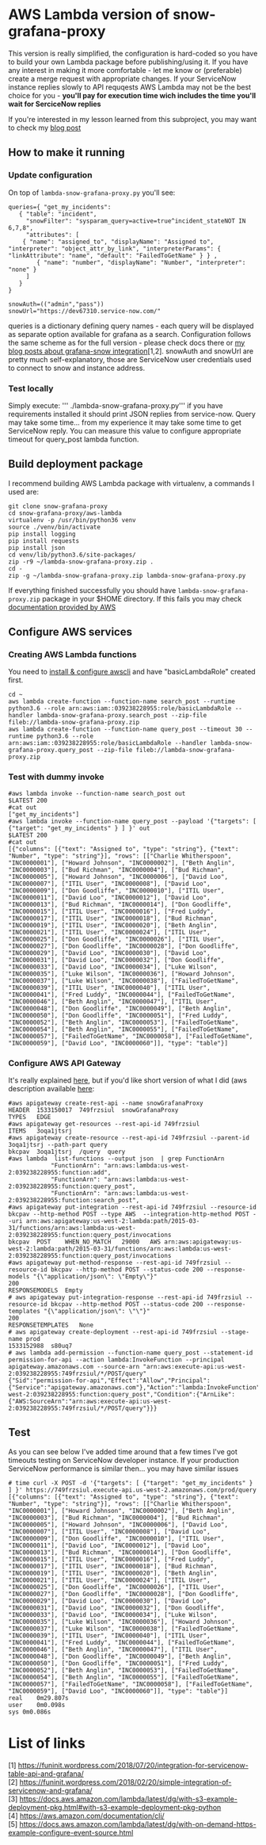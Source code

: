 # AWS Lambda version of snow-grafana-proxy

This version is really simplified, the configuration is hard-coded so you have to build your own Lambda package before publishing/using it. If you have any interest in making it more comfortable - let me know or (preferable) create a merge request with appropriate changes. If your ServiceNow instance replies slowly to API requqests  AWS Lambda may not be the best choice for you - **you'll pay for execution time wich includes the time you'll wait for SerciceNow replies**

If you're interested in my lesson learned from this subproject, you may want to check my [blog post](https://wordpress.com/post/funinit.wordpress.com/692)

## How to make it running
### Update configuration 
On top of `lambda-snow-grafana-proxy.py` you'll see:
```
queries={ "get_my_incidents": 
   { "table": "incident", 
     "snowFilter": "sysparam_query=active=true^incident_stateNOT IN 6,7,8", 
     "attributes": [ 
	{ "name": "assigned_to", "displayName": "Assigned to", "interpreter": "object_attr_by_link", "interpreterParams": { "linkAttribute": "name", "default": "FailedToGetName" } } , 
        { "name": "number", "displayName": "Number", "interpreter": "none" } 
     ] 
   } 
}

snowAuth=(("admin","pass"))
snowUrl="https://dev67310.service-now.com/"
```
queries is a dictionary defining query names - each query will be displayed as separate option available for grafana as a search. Configuration follows the same scheme as for the full version - please check docs there or [my blog posts about grafana-snow integration](https://funinit.wordpress.com/tag/servicenow/)[1,2]. 
snowAuth and snowUrl are pretty much self-explanatory, those are ServiceNow user credentials used to connect to snow and instance address.
### Test locally
Simply execute: ''' ./lambda-snow-grafana-proxy.py''' if you have requirements installed it should print JSON replies from service-now. Query may take some time... from my experience it may take some time to get ServiceNow reply. You can measure this value to configure appropriate timeout for query_post lambda function.
## Build deployment package
I recommend building AWS Lambda package with virtualenv, a commands I used are:
```
git clone snow-grafana-proxy
cd snow-grafana-proxy/aws-lambda
virtualenv -p /usr/bin/python36 venv
source ./venv/bin/activate
pip install logging
pip install requests
pip install json
cd venv/lib/python3.6/site-packages/
zip -r9 ~/lambda-snow-grafana-proxy.zip .
cd -
zip -g ~/lambda-snow-grafana-proxy.zip lambda-snow-grafana-proxy.py 
```
If everything finished successfully you should have `lambda-snow-grafana-proxy.zip` package in your $HOME directory. If this fails you may check [documentation provided by AWS](https://docs.aws.amazon.com/lambda/latest/dg/with-s3-example-deployment-pkg.html#with-s3-example-deployment-pkg-python)
## Configure AWS services
### Creating AWS Lambda functions
You need to [install & configure awscli](https://aws.amazon.com/documentation/cli/) and have "basicLambdaRole" created first.
```
cd ~ 
aws lambda create-function --function-name search_post --runtime python3.6 --role arn:aws:iam::039238228955:role/basicLambdaRole --handler lambda-snow-grafana-proxy.search_post --zip-file fileb://lambda-snow-grafana-proxy.zip
aws lambda create-function --function-name query_post --timeout 30 --runtime python3.6 --role arn:aws:iam::039238228955:role/basicLambdaRole --handler lambda-snow-grafana-proxy.query_post --zip-file fileb://lambda-snow-grafana-proxy.zip
```
### Test with dummy invoke
```
#aws lambda invoke --function-name search_post out
$LATEST	200
#cat out
["get_my_incidents"]
#aws lambda invoke --function-name query_post --payload '{"targets": [ {"target": "get_my_incidents" } ] }' out
$LATEST	200
#cat out
[{"columns": [{"text": "Assigned to", "type": "string"}, {"text": "Number", "type": "string"}], "rows": [["Charlie Whitherspoon", "INC0000001"], ["Howard Johnson", "INC0000002"], ["Beth Anglin", "INC0000003"], ["Bud Richman", "INC0000004"], ["Bud Richman", "INC0000005"], ["Howard Johnson", "INC0000006"], ["David Loo", "INC0000007"], ["ITIL User", "INC0000008"], ["David Loo", "INC0000009"], ["Don Goodliffe", "INC0000010"], ["ITIL User", "INC0000011"], ["David Loo", "INC0000012"], ["David Loo", "INC0000013"], ["Bud Richman", "INC0000014"], ["Don Goodliffe", "INC0000015"], ["ITIL User", "INC0000016"], ["Fred Luddy", "INC0000017"], ["ITIL User", "INC0000018"], ["Bud Richman", "INC0000019"], ["ITIL User", "INC0000020"], ["Beth Anglin", "INC0000021"], ["ITIL User", "INC0000024"], ["ITIL User", "INC0000025"], ["Don Goodliffe", "INC0000026"], ["ITIL User", "INC0000027"], ["Don Goodliffe", "INC0000028"], ["Don Goodliffe", "INC0000029"], ["David Loo", "INC0000030"], ["David Loo", "INC0000031"], ["David Loo", "INC0000032"], ["Don Goodliffe", "INC0000033"], ["David Loo", "INC0000034"], ["Luke Wilson", "INC0000035"], ["Luke Wilson", "INC0000036"], ["Howard Johnson", "INC0000037"], ["Luke Wilson", "INC0000038"], ["FailedToGetName", "INC0000039"], ["ITIL User", "INC0000040"], ["ITIL User", "INC0000041"], ["Fred Luddy", "INC0000044"], ["FailedToGetName", "INC0000046"], ["Beth Anglin", "INC0000047"], ["ITIL User", "INC0000048"], ["Don Goodliffe", "INC0000049"], ["Beth Anglin", "INC0000050"], ["Don Goodliffe", "INC0000051"], ["Fred Luddy", "INC0000052"], ["Beth Anglin", "INC0000053"], ["FailedToGetName", "INC0000054"], ["Beth Anglin", "INC0000055"], ["FailedToGetName", "INC0000057"], ["FailedToGetName", "INC0000058"], ["FailedToGetName", "INC0000059"], ["David Loo", "INC0000060"]], "type": "table"}]
```
### Configure AWS API Gateway
It's really explained [here](https://docs.aws.amazon.com/apigateway/latest/developerguide/getting-started-with-lambda-integration.html), but if you'd like short version of what I did (aws description available [here](https://docs.aws.amazon.com/lambda/latest/dg/with-on-demand-https-example-configure-event-source.html):
```
#aws apigateway create-rest-api --name snowGrafanaProxy
HEADER	1533150017	749frzsiul	snowGrafanaProxy
TYPES	EDGE
#aws apigateway get-resources --rest-api-id 749frzsiul 
ITEMS	3oqa1jtsrj
#aws apigateway create-resource --rest-api-id 749frzsiul --parent-id 3oqa1jtsrj --path-part query
bkcpav	3oqa1jtsrj	/query	query
#aws lambda  list-functions --output json  | grep FunctionArn
            "FunctionArn": "arn:aws:lambda:us-west-2:039238228955:function:add", 
            "FunctionArn": "arn:aws:lambda:us-west-2:039238228955:function:query_post", 
            "FunctionArn": "arn:aws:lambda:us-west-2:039238228955:function:search_post", 
#aws apigateway put-integration --rest-api-id 749frzsiul --resource-id bkcpav --http-method POST --type AWS  --integration-http-method POST --uri arn:aws:apigateway:us-west-2:lambda:path/2015-03-31/functions/arn:aws:lambda:us-west-2:039238228955:function:query_post/invocations
bkcpav	POST	WHEN_NO_MATCH	29000	AWS	arn:aws:apigateway:us-west-2:lambda:path/2015-03-31/functions/arn:aws:lambda:us-west-2:039238228955:function:query_post/invocations
#aws apigateway put-method-response --rest-api-id 749frzsiul --resource-id bkcpav --http-method POST --status-code 200 --response-models "{\"application/json\": \"Empty\"}"
200
RESPONSEMODELS	Empty
# aws apigateway put-integration-response --rest-api-id 749frzsiul --resource-id bkcpav --http-method POST --status-code 200 --response-templates "{\"application/json\": \"\"}"
200
RESPONSETEMPLATES	None
# aws apigateway create-deployment --rest-api-id 749frzsiul --stage-name prod
1533152988	s80uq7
# aws lambda add-permission --function-name query_post --statement-id permission-for-api --action lambda:InvokeFunction --principal apigateway.amazonaws.com --source-arn "arn:aws:execute-api:us-west-2:039238228955:749frzsiul/*/POST/query"
{"Sid":"permission-for-api","Effect":"Allow","Principal":{"Service":"apigateway.amazonaws.com"},"Action":"lambda:InvokeFunction","Resource":"arn:aws:lambda:us-west-2:039238228955:function:query_post","Condition":{"ArnLike":{"AWS:SourceArn":"arn:aws:execute-api:us-west-2:039238228955:749frzsiul/*/POST/query"}}}
```
## Test 
As you can see below I've added time around that a few times I've got timeouts testing on ServiceNow developer instance. If your production ServiceNow performance is similar then... you may have similar issues

```
# time curl -X POST -d '{"targets": [ {"target": "get_my_incidents" } ] }' https://749frzsiul.execute-api.us-west-2.amazonaws.com/prod/query
[{"columns": [{"text": "Assigned to", "type": "string"}, {"text": "Number", "type": "string"}], "rows": [["Charlie Whitherspoon", "INC0000001"], ["Howard Johnson", "INC0000002"], ["Beth Anglin", "INC0000003"], ["Bud Richman", "INC0000004"], ["Bud Richman", "INC0000005"], ["Howard Johnson", "INC0000006"], ["David Loo", "INC0000007"], ["ITIL User", "INC0000008"], ["David Loo", "INC0000009"], ["Don Goodliffe", "INC0000010"], ["ITIL User", "INC0000011"], ["David Loo", "INC0000012"], ["David Loo", "INC0000013"], ["Bud Richman", "INC0000014"], ["Don Goodliffe", "INC0000015"], ["ITIL User", "INC0000016"], ["Fred Luddy", "INC0000017"], ["ITIL User", "INC0000018"], ["Bud Richman", "INC0000019"], ["ITIL User", "INC0000020"], ["Beth Anglin", "INC0000021"], ["ITIL User", "INC0000024"], ["ITIL User", "INC0000025"], ["Don Goodliffe", "INC0000026"], ["ITIL User", "INC0000027"], ["Don Goodliffe", "INC0000028"], ["Don Goodliffe", "INC0000029"], ["David Loo", "INC0000030"], ["David Loo", "INC0000031"], ["David Loo", "INC0000032"], ["Don Goodliffe", "INC0000033"], ["David Loo", "INC0000034"], ["Luke Wilson", "INC0000035"], ["Luke Wilson", "INC0000036"], ["Howard Johnson", "INC0000037"], ["Luke Wilson", "INC0000038"], ["FailedToGetName", "INC0000039"], ["ITIL User", "INC0000040"], ["ITIL User", "INC0000041"], ["Fred Luddy", "INC0000044"], ["FailedToGetName", "INC0000046"], ["Beth Anglin", "INC0000047"], ["ITIL User", "INC0000048"], ["Don Goodliffe", "INC0000049"], ["Beth Anglin", "INC0000050"], ["Don Goodliffe", "INC0000051"], ["Fred Luddy", "INC0000052"], ["Beth Anglin", "INC0000053"], ["FailedToGetName", "INC0000054"], ["Beth Anglin", "INC0000055"], ["FailedToGetName", "INC0000057"], ["FailedToGetName", "INC0000058"], ["FailedToGetName", "INC0000059"], ["David Loo", "INC0000060"]], "type": "table"}]
real	0m29.807s
user	0m0.098s
sys	0m0.086s

```

# List of links
[1] https://funinit.wordpress.com/2018/07/20/integration-for-servicenow-table-api-and-grafana/ \
[2] https://funinit.wordpress.com/2018/02/20/simple-integration-of-servicenow-and-grafana/ \
[3] https://docs.aws.amazon.com/lambda/latest/dg/with-s3-example-deployment-pkg.html#with-s3-example-deployment-pkg-python \
[4] https://aws.amazon.com/documentation/cli/ \
[5] https://docs.aws.amazon.com/lambda/latest/dg/with-on-demand-https-example-configure-event-source.html
